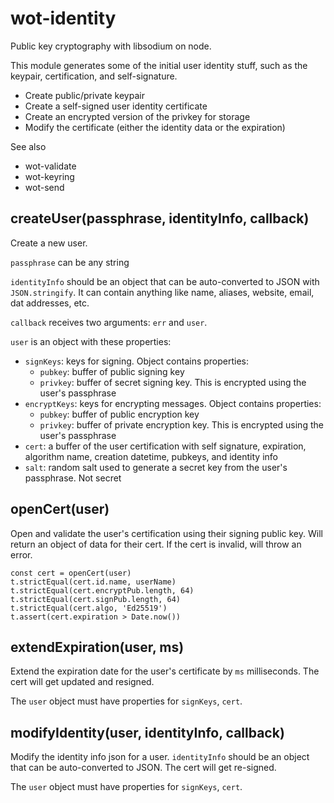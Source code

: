 # wot-identity

Public key cryptography with libsodium on node.

This module generates some of the initial user identity stuff, such as the keypair, certification, and self-signature.

- Create public/private keypair
- Create a self-signed user identity certificate
- Create an encrypted version of the privkey for storage
- Modify the certificate (either the identity data or the expiration)

See also
- wot-validate
- wot-keyring
- wot-send

## createUser(passphrase, identityInfo, callback)

Create a new user.

`passphrase` can be any string

`identityInfo` should be an object that can be auto-converted to JSON with `JSON.stringify`. It can contain anything like name, aliases, website, email, dat addresses, etc.

`callback` receives two arguments: `err` and `user`.

`user` is an object with these properties:

- `signKeys`: keys for signing. Object contains properties:
  - `pubkey`: buffer of public signing key
  - `privkey`: buffer of secret signing key. This is encrypted using the user's passphrase
- `encryptKeys`: keys for encrypting messages. Object contains properties:
  - `pubkey`: buffer of public encryption key
  - `privkey`: buffer of private encryption key. This is encrypted using the user's passphrase
- `cert`: a buffer of the user certification with self signature, expiration, algorithm name, creation datetime, pubkeys, and identity info
- `salt`: random salt used to generate a secret key from the user's passphrase. Not secret

## openCert(user)

Open and validate the user's certification using their signing public key. Will return an object of data for their cert. If the cert is invalid, will throw an error.

```
const cert = openCert(user)
t.strictEqual(cert.id.name, userName)
t.strictEqual(cert.encryptPub.length, 64)
t.strictEqual(cert.signPub.length, 64)
t.strictEqual(cert.algo, 'Ed25519')
t.assert(cert.expiration > Date.now())
```

## extendExpiration(user, ms)

Extend the expiration date for the user's certificate by `ms` milliseconds. The cert will get updated and resigned.

The `user` object must have properties for `signKeys`, `cert`.

## modifyIdentity(user, identityInfo, callback)

Modify the identity info json for a user. `identityInfo` should be an object that can be auto-converted to JSON. The cert will get re-signed.

The `user` object must have properties for `signKeys`, `cert`.
